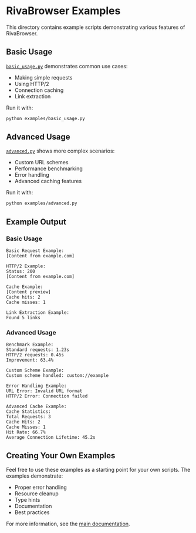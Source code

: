 # RivaBrowser Examples

This directory contains example scripts demonstrating various features of RivaBrowser.

## Basic Usage

[`basic_usage.py`](basic_usage.py) demonstrates common use cases:
- Making simple requests
- Using HTTP/2
- Connection caching
- Link extraction

Run it with:
```bash
python examples/basic_usage.py
```

## Advanced Usage

[`advanced.py`](advanced.py) shows more complex scenarios:
- Custom URL schemes
- Performance benchmarking
- Error handling
- Advanced caching features

Run it with:
```bash
python examples/advanced.py
```

## Example Output

### Basic Usage
```
Basic Request Example:
[Content from example.com]

HTTP/2 Example:
Status: 200
[Content from example.com]

Cache Example:
[Content preview]
Cache hits: 2
Cache misses: 1

Link Extraction Example:
Found 5 links
```

### Advanced Usage
```
Benchmark Example:
Standard requests: 1.23s
HTTP/2 requests: 0.45s
Improvement: 63.4%

Custom Scheme Example:
Custom scheme handled: custom://example

Error Handling Example:
URL Error: Invalid URL format
HTTP/2 Error: Connection failed

Advanced Cache Example:
Cache Statistics:
Total Requests: 3
Cache Hits: 2
Cache Misses: 1
Hit Rate: 66.7%
Average Connection Lifetime: 45.2s
```

## Creating Your Own Examples

Feel free to use these examples as a starting point for your own scripts. The examples demonstrate:
- Proper error handling
- Resource cleanup
- Type hints
- Documentation
- Best practices

For more information, see the [main documentation](../README.md). 